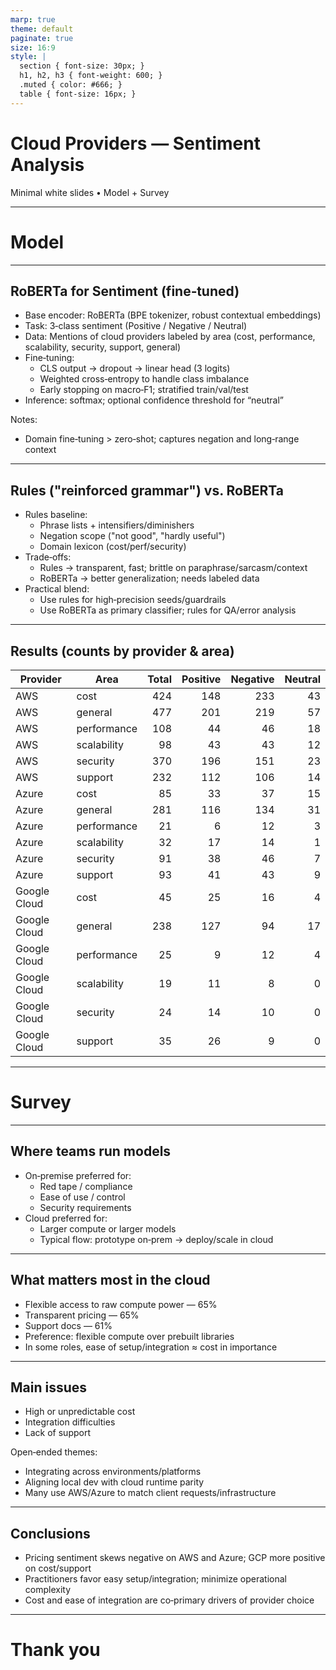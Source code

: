 ```yaml
---
marp: true
theme: default
paginate: true
size: 16:9
style: |
  section { font-size: 30px; }
  h1, h2, h3 { font-weight: 600; }
  .muted { color: #666; }
  table { font-size: 16px; }
---
```


# Cloud Providers — Sentiment Analysis

Minimal white slides • Model + Survey

---

<!-- _class: lead -->
# Model

---

## RoBERTa for Sentiment (fine‑tuned)

- Base encoder: RoBERTa (BPE tokenizer, robust contextual embeddings)
- Task: 3‑class sentiment (Positive / Negative / Neutral)
- Data: Mentions of cloud providers labeled by area (cost, performance, scalability, security, support, general)
- Fine‑tuning:
  - CLS output → dropout → linear head (3 logits)
  - Weighted cross‑entropy to handle class imbalance
  - Early stopping on macro‑F1; stratified train/val/test
- Inference: softmax; optional confidence threshold for “neutral”

Notes:
- Domain fine‑tuning > zero‑shot; captures negation and long‑range context

---

## Rules ("reinforced grammar") vs. RoBERTa

- Rules baseline:
  - Phrase lists + intensifiers/diminishers
  - Negation scope ("not good", "hardly useful")
  - Domain lexicon (cost/perf/security)
- Trade‑offs:
  - Rules → transparent, fast; brittle on paraphrase/sarcasm/context
  - RoBERTa → better generalization; needs labeled data
- Practical blend:
  - Use rules for high‑precision seeds/guardrails
  - Use RoBERTa as primary classifier; rules for QA/error analysis

---

## Results (counts by provider & area)

| Provider      | Area        | Total | Positive | Negative | Neutral |
|---------------|-------------|------:|---------:|---------:|--------:|
| AWS           | cost        | 424   | 148      | 233      | 43      |
| AWS           | general     | 477   | 201      | 219      | 57      |
| AWS           | performance | 108   | 44       | 46       | 18      |
| AWS           | scalability | 98    | 43       | 43       | 12      |
| AWS           | security    | 370   | 196      | 151      | 23      |
| AWS           | support     | 232   | 112      | 106      | 14      |
| Azure         | cost        | 85    | 33       | 37       | 15      |
| Azure         | general     | 281   | 116      | 134      | 31      |
| Azure         | performance | 21    | 6        | 12       | 3       |
| Azure         | scalability | 32    | 17       | 14       | 1       |
| Azure         | security    | 91    | 38       | 46       | 7       |
| Azure         | support     | 93    | 41       | 43       | 9       |
| Google Cloud  | cost        | 45    | 25       | 16       | 4       |
| Google Cloud  | general     | 238   | 127      | 94       | 17      |
| Google Cloud  | performance | 25    | 9        | 12       | 4       |
| Google Cloud  | scalability | 19    | 11       | 8        | 0       |
| Google Cloud  | security    | 24    | 14       | 10       | 0       |
| Google Cloud  | support     | 35    | 26       | 9        | 0       |

---

<!-- _class: lead -->
# Survey

---

## Where teams run models

- On‑premise preferred for:
  - Red tape / compliance
  - Ease of use / control
  - Security requirements
- Cloud preferred for:
  - Larger compute or larger models
  - Typical flow: prototype on‑prem → deploy/scale in cloud

---

## What matters most in the cloud

- Flexible access to raw compute power — 65%
- Transparent pricing — 65%
- Support docs — 61%
- Preference: flexible compute over prebuilt libraries
- In some roles, ease of setup/integration ≈ cost in importance

---

## Main issues

- High or unpredictable cost
- Integration difficulties
- Lack of support

Open‑ended themes:
- Integrating across environments/platforms
- Aligning local dev with cloud runtime parity
- Many use AWS/Azure to match client requests/infrastructure

---

## Conclusions

- Pricing sentiment skews negative on AWS and Azure; GCP more positive on cost/support
- Practitioners favor easy setup/integration; minimize operational complexity
- Cost and ease of integration are co‑primary drivers of provider choice

---

# Thank you

<!-- build: trigger -->